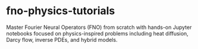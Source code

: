 # fno-physics-tutorials
Master Fourier Neural Operators (FNO) from scratch with hands-on Jupyter notebooks focused on physics-inspired problems including heat diffusion, Darcy flow, inverse PDEs, and hybrid models.
